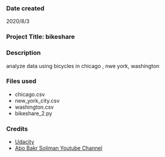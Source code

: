 ### Date created
2020/8/3

### Project Title: bikeshare

### Description
analyze data using bicycles in chicago , nwe york, washington

### Files used
- chicago.csv
- new_york_city.csv
- washington.csv
- bikeshare_2.py

### Credits
- [Udacity](https://classroom.udacity.com/nanodegrees/nd104/parts/912d84b6-bf81-4311-8e00-b3b2f63dc965/modules/90163ae6-479b-42ef-a088-e5c5f4c10101/lessons/ffd30796-2065-420f-90be-97ff6d02ba24/concepts/7f6f1abe-43b3-4af1-9ca0-a7414ff3120f)
- [Abo Bakr Soliman Youtube Channel](https://www.youtube.com/watch?v=3ISW655DemU&list=PLvLvlVqNQGHCb2_ygmr1DQOMOv0yXp84F)

